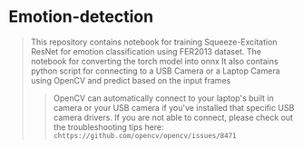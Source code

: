 # Emotion-detection
> This repository contains notebook for training Squeeze-Excitation ResNet for emotion classification using FER2013 dataset.
> The notebook for converting the torch model into onnx
> It also contains python script for connecting to a  USB Camera or a Laptop Camera using OpenCV and predict based on the input frames
>> OpenCV can automatically connect to your laptop's built in camera or your USB camera if you've installed that specific USB camera drivers. If you are not able to connect, please check out the troubleshooting tips here: `chttps://github.com/opencv/opencv/issues/8471`
